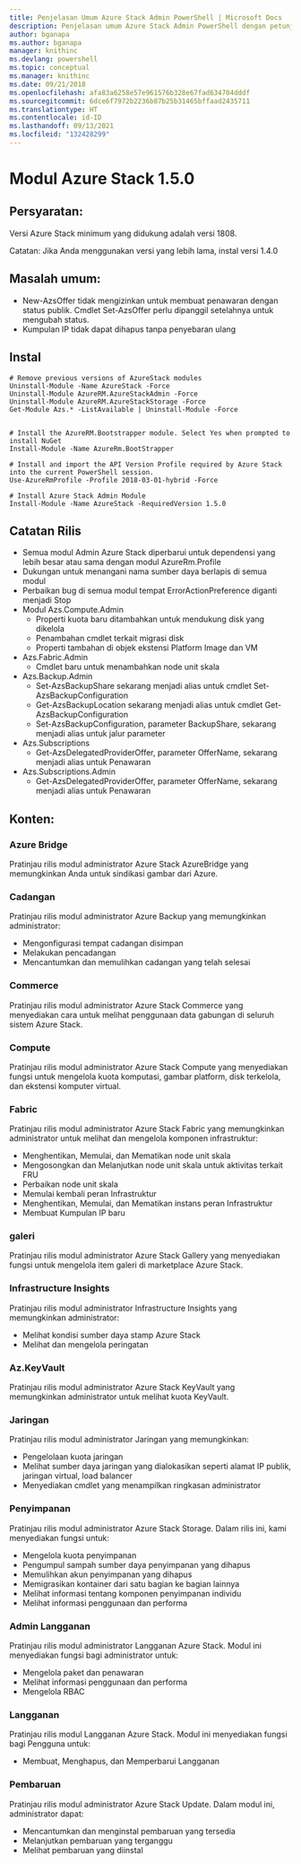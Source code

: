 ```yaml
---
title: Penjelasan Umum Azure Stack Admin PowerShell | Microsoft Docs
description: Penjelasan umum Azure Stack Admin PowerShell dengan petunjuk penginstalan dan konfigurasi.
author: bganapa
ms.author: bganapa
manager: knithinc
ms.devlang: powershell
ms.topic: conceptual
ms.manager: knithinc
ms.date: 09/21/2018
ms.openlocfilehash: afa83a6258e57e961576b328e67fad634704dddf
ms.sourcegitcommit: 6dce6f7972b2236b87b25b31465bffaad2435711
ms.translationtype: HT
ms.contentlocale: id-ID
ms.lasthandoff: 09/13/2021
ms.locfileid: "132428299"
---
```

# <a name="azure-stack-module-150"></a>Modul Azure Stack 1.5.0

## <a name="requirements"></a>Persyaratan:
Versi Azure Stack minimum yang didukung adalah versi 1808.

Catatan: Jika Anda menggunakan versi yang lebih lama, instal versi 1.4.0

## <a name="known-issues"></a>Masalah umum:

- New-AzsOffer tidak mengizinkan untuk membuat penawaran dengan status publik. Cmdlet Set-AzsOffer perlu dipanggil setelahnya untuk mengubah status.
- Kumpulan IP tidak dapat dihapus tanpa penyebaran ulang

## <a name="install"></a>Instal
```
# Remove previous versions of AzureStack modules
Uninstall-Module -Name AzureStack -Force 
Uninstall-Module AzureRM.AzureStackAdmin -Force
Uninstall-Module AzureRM.AzureStackStorage -Force
Get-Module Azs.* -ListAvailable | Uninstall-Module -Force


# Install the AzureRM.Bootstrapper module. Select Yes when prompted to install NuGet
Install-Module -Name AzureRm.BootStrapper

# Install and import the API Version Profile required by Azure Stack into the current PowerShell session.
Use-AzureRmProfile -Profile 2018-03-01-hybrid -Force

# Install Azure Stack Admin Module
Install-Module -Name AzureStack -RequiredVersion 1.5.0
```

## <a name="release-notes"></a>Catatan Rilis
* Semua modul Admin Azure Stack diperbarui untuk dependensi yang lebih besar atau sama dengan modul AzureRm.Profile
* Dukungan untuk menangani nama sumber daya berlapis di semua modul
* Perbaikan bug di semua modul tempat ErrorActionPreference diganti menjadi Stop
* Modul Azs.Compute.Admin
    * Properti kuota baru ditambahkan untuk mendukung disk yang dikelola
    * Penambahan cmdlet terkait migrasi disk
    * Properti tambahan di objek ekstensi Platform Image dan VM
* Azs.Fabric.Admin 
    * Cmdlet baru untuk menambahkan node unit skala
* Azs.Backup.Admin
    * Set-AzsBackupShare sekarang menjadi alias untuk cmdlet Set-AzsBackupConfiguration
    * Get-AzsBackupLocation sekarang menjadi alias untuk cmdlet Get-AzsBackupConfiguration
    * Set-AzsBackupConfiguration, parameter BackupShare, sekarang menjadi alias untuk jalur parameter
* Azs.Subscriptions
    * Get-AzsDelegatedProviderOffer, parameter OfferName, sekarang menjadi alias untuk Penawaran
* Azs.Subscriptions.Admin
    * Get-AzsDelegatedProviderOffer, parameter OfferName, sekarang menjadi alias untuk Penawaran

## <a name="content"></a>Konten:
### <a name="azure-bridge"></a>Azure Bridge
Pratinjau rilis modul administrator Azure Stack AzureBridge yang memungkinkan Anda untuk sindikasi gambar dari Azure.

### <a name="backup"></a>Cadangan
Pratinjau rilis modul administrator Azure Backup yang memungkinkan administrator:
- Mengonfigurasi tempat cadangan disimpan
- Melakukan pencadangan
- Mencantumkan dan memulihkan cadangan yang telah selesai

### <a name="commerce"></a>Commerce
Pratinjau rilis modul administrator Azure Stack Commerce yang menyediakan cara untuk melihat penggunaan data gabungan di seluruh sistem Azure Stack.

### <a name="compute"></a>Compute
Pratinjau rilis modul administrator Azure Stack Compute yang menyediakan fungsi untuk mengelola kuota komputasi, gambar platform, disk terkelola, dan ekstensi komputer virtual.

### <a name="fabric"></a>Fabric
Pratinjau rilis modul administrator Azure Stack Fabric yang memungkinkan administrator untuk melihat dan mengelola komponen infrastruktur:
- Menghentikan, Memulai, dan Mematikan node unit skala
- Mengosongkan dan Melanjutkan node unit skala untuk aktivitas terkait FRU
- Perbaikan node unit skala
- Memulai kembali peran Infrastruktur
- Menghentikan, Memulai, dan Mematikan instans peran Infrastruktur
- Membuat Kumpulan IP baru


### <a name="gallery"></a>galeri
Pratinjau rilis modul administrator Azure Stack Gallery yang menyediakan fungsi untuk mengelola item galeri di marketplace Azure Stack.

### <a name="infrastructure-insights"></a>Infrastructure Insights
Pratinjau rilis modul administrator Infrastructure Insights yang memungkinkan administrator:
- Melihat kondisi sumber daya stamp Azure Stack
- Melihat dan mengelola peringatan

### <a name="keyvault"></a>Az.KeyVault
Pratinjau rilis modul administrator Azure Stack KeyVault yang memungkinkan administrator untuk melihat kuota KeyVault.

### <a name="network"></a>Jaringan
Pratinjau rilis modul administrator Jaringan yang memungkinkan:
- Pengelolaan kuota jaringan
- Melihat sumber daya jaringan yang dialokasikan seperti alamat IP publik, jaringan virtual, load balancer
- Menyediakan cmdlet yang menampilkan ringkasan administrator

### <a name="storage"></a>Penyimpanan
Pratinjau rilis modul administrator Azure Stack Storage.  Dalam rilis ini, kami menyediakan fungsi untuk:
- Mengelola kuota penyimpanan
- Pengumpul sampah sumber daya penyimpanan yang dihapus
- Memulihkan akun penyimpanan yang dihapus
- Memigrasikan kontainer dari satu bagian ke bagian lainnya
- Melihat informasi tentang komponen penyimpanan individu
- Melihat informasi penggunaan dan performa

### <a name="subscription-admin"></a>Admin Langganan
Pratinjau rilis modul administrator Langganan Azure Stack.  Modul ini menyediakan fungsi bagi administrator untuk:
- Mengelola paket dan penawaran
- Melihat informasi penggunaan dan performa
- Mengelola RBAC

### <a name="subscription"></a>Langganan
Pratinjau rilis modul Langganan Azure Stack.  Modul ini menyediakan fungsi bagi Pengguna untuk:
- Membuat, Menghapus, dan Memperbarui Langganan

### <a name="update"></a>Pembaruan
Pratinjau rilis modul administrator Azure Stack Update.  Dalam modul ini, administrator dapat:
- Mencantumkan dan menginstal pembaruan yang tersedia
- Melanjutkan pembaruan yang terganggu
- Melihat pembaruan yang diinstal
